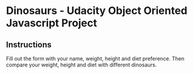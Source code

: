 # Dinosaurs - Udacity Object Oriented Javascript Project

## Instructions
Fill out the form with your name, weight, height and diet preference. Then compare your
weight, height and diet with different dinosaurs.